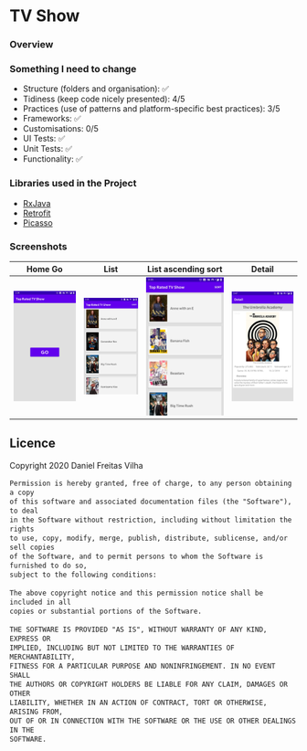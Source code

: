 # TV Show

### Overview


### Something I need to change
- Structure (folders and organisation): ✅
- Tidiness (keep code nicely presented): 4/5
- Practices (use of patterns and platform-specific best practices): 3/5
- Frameworks: ✅
- Customisations: 0/5
- UI Tests: ✅
- Unit Tests: ✅
- Functionality: ✅

### Libraries used in the Project
- [RxJava](https://github.com/ReactiveX/RxAndroid)
- [Retrofit](https://square.github.io/retrofit/)
- [Picasso](https://square.github.io/picasso/)

### Screenshots
Home Go | List | List ascending sort | Detail
--- | --- | --- | ---
![Image 01](/images/Screenshot_01.jpg) | ![Image 01](/images/Screenshot_02.jpg) | ![Image 03](/images/Screenshot_03.jpg) | ![Image 04](/images/Screenshot_04.jpg)

## Licence
Copyright 2020 Daniel Freitas Vilha
```
Permission is hereby granted, free of charge, to any person obtaining a copy
of this software and associated documentation files (the "Software"), to deal
in the Software without restriction, including without limitation the rights
to use, copy, modify, merge, publish, distribute, sublicense, and/or sell copies
of the Software, and to permit persons to whom the Software is furnished to do so,
subject to the following conditions:

The above copyright notice and this permission notice shall be included in all
copies or substantial portions of the Software.

THE SOFTWARE IS PROVIDED "AS IS", WITHOUT WARRANTY OF ANY KIND, EXPRESS OR
IMPLIED, INCLUDING BUT NOT LIMITED TO THE WARRANTIES OF MERCHANTABILITY,
FITNESS FOR A PARTICULAR PURPOSE AND NONINFRINGEMENT. IN NO EVENT SHALL
THE AUTHORS OR COPYRIGHT HOLDERS BE LIABLE FOR ANY CLAIM, DAMAGES OR OTHER
LIABILITY, WHETHER IN AN ACTION OF CONTRACT, TORT OR OTHERWISE, ARISING FROM,
OUT OF OR IN CONNECTION WITH THE SOFTWARE OR THE USE OR OTHER DEALINGS IN THE
SOFTWARE.
```
